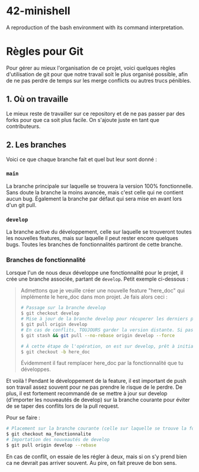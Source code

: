 # 42-minishell

A reproduction of the bash environment with its command interpretation.

# Règles pour Git

Pour gérer au mieux l'organisation de ce projet, voici quelques règles d'utilisation de git pour que notre travail soit le plus organisé possible, afin de ne pas perdre de temps sur les merge conflicts ou autres trucs pénibles.

## 1. Où on travaille

Le mieux reste de travailler sur ce repository et de ne pas passer par des forks pour que ca soit plus facile. On s'ajoute juste en tant que contributeurs.

## 2. Les branches

Voici ce que chaque branche fait et quel but leur sont donné :

### `main`

La branche principale sur laquelle se trouvera la version 100% fonctionnelle. Sans doute la branche la moins avancée, mais c'est celle qui ne contient aucun bug. Également la branche par défaut qui sera mise en avant lors d'un git pull.

### `develop`

La branche active du développement, celle sur laquelle se trouveront toutes les nouvelles features, mais sur laquelle il peut rester encore quelques bugs. Toutes les branches de fonctionnalités partiront de cette branche.

### Branches de fonctionnalité

Lorsque l'un de nous deux développe une fonctionnalité pour le projet, il crée une branche associée, partant de `develop`. Petit exemple ci-dessous :
> Admettons que je veuille créer une nouvelle feature "here_doc" qui implémente le here_doc dans mon projet. Je fais alors ceci :
> ```bash
> # Passage sur la branche develop
> $ git checkout develop
> # Mise à jour de la branche develop pour récuperer les derniers push (donc les dernières fonctionnalités)
> $ git pull origin develop
> # En cas de conflits, TOUJOURS garder la version distante. Si pas de conflit, alors ignorer la prochaine commande. Pour se faire :
> $ git stash && git pull --no-rebase origin develop --force
> 
> # À cette étape de l'opération, on est sur develop, prêt à initialiser l'espace de travail pour la nouvelle feature:
> $ git checkout -b here_doc
> ```
> Évidemment il faut remplacer here_doc par la fonctionnalité que tu développes.

Et voilà ! Pendant le développement de la feature, il est important de push son travail assez souvent pour ne pas prendre le risque de le perdre. De plus, il est fortement recommandé de se mettre à jour sur develop (d'importer les nouveautés de develop) sur la branche courante pour éviter de se taper des conflits lors de la pull request.

Pour se faire :
```bash
# Placement sur la branche courante (celle sur laquelle se trouve la fonctionnalité que tu codes)
$ git checkout ma_fonctionnalite
# Importation des nouveautés de develop
$ git pull origin develop --rebase
```
En cas de conflit, on essaie de les régler à deux, mais si on s'y prend bien ca ne devrait pas arriver souvent. Au pire, on fait preuve de bon sens.
